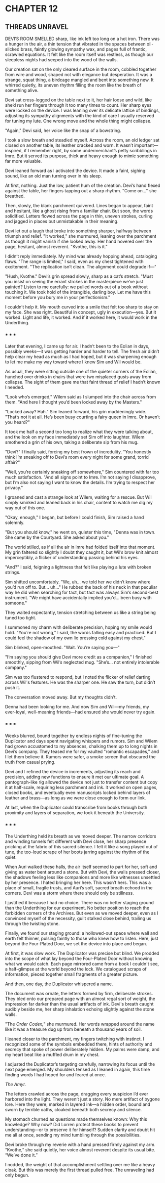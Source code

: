 # CHAPTER 12

## THREADS UNRAVEL  

DEVI’S ROOM SMELLED sharp, like ink left too long on a hot iron. There was a hunger in the air, a thin tension that vibrated in the spaces between oil-slicked brass, faintly glowing sympathy wax, and pages full of frantic, scrawled equations. It felt like the room itself was restless, as though our sleepless nights had seeped into the wood of the walls.  

Our creation sat on the only cleared surface in the room, cobbled together from wire and wood, shaped not with elegance but desperation. It was a strange, squat thing, a birdcage mangled and bent into something new. It whirred quietly, its uneven rhythm filling the room like the breath of something alive.  

Devi sat cross-legged on the table next to it, her hair loose and wild, like she’d run her fingers through it too many times to count. Her sharp eyes were locked on the device. I was leaning over its delicate lattice of bindings, adjusting its sympathy alignments with the kind of care I usually reserved for tuning my lute. One wrong move and the whole thing might collapse.  

"Again," Devi said, her voice like the snap of a bowstring.  

I took a slow breath and steadied myself. Across the room, an old ledger sat closed on another table, its leather cracked and worn. It wasn’t important—inspired, if I remember right, by some undermerchant’s petty scribblings in Imre. But it served its purpose, thick and heavy enough to mimic something far more valuable.  

Devi leaned forward as I activated the device. It made a faint, sighing sound, like an old man turning over in his sleep.  

At first, nothing. Just the low, patient hum of the creation. Devi’s hand flexed against the table, her fingers tapping out a sharp rhythm. "Come on..." she breathed.  

Then, slowly, the blank parchment quivered. Lines began to appear, faint and hesitant, like a ghost rising from a familiar chair. But soon, the words solidified. Letters flowed across the page in thin, uneven strokes, curling and jagged in places but unmistakable in their meaning.  

Devi let out a laugh that broke into something sharper, halfway between triumph and relief. "It worked," she murmured, leaning over the parchment as though it might vanish if she looked away. Her hand hovered over the page, hesitant, almost reverent. "Kvothe, this is it."  

I didn’t reply immediately. My mind was already hopping ahead, cataloging flaws. "The range is limited," I said, even as my chest tightened with excitement. "The replication isn’t clean. The alignment could degrade if—"  

"Hush, Kvothe." Devi’s grin spread slowly, sharp as a cat’s stretch. "Must you insist on seeing the errant strokes in the masterpiece we’ve just painted? Listen to me carefully: we pulled words out of a book without touching it. We took hold of the intangible, darling boy. Let me have this moment before you bury me in your perfectionism."  

I couldn’t help it. My mouth curved into a smile that felt too sharp to stay on my face. She was right. Beautiful in concept, ugly in execution—yes. But it worked. Light and life, it worked. And if it worked here, it would work in the Underthing.  

### * * *

Later that evening, I came up for air. I hadn’t been to the Eolian in days, possibly weeks—it was getting harder and harder to tell. The fresh air didn’t help clear my head as much as I had hoped, but it was sharpening enough to let me make my way toward where I knew Sim and Wil would be.  

As usual, they were sitting outside one of the quieter corners of the Eolian, hunched over drinks in chairs that were two misplaced gusts away from collapse. The sight of them gave me that faint thread of relief I hadn’t known I needed.  

"Look who’s emerged," Wilem said as I slumped into the chair across from them. "And here I thought you’d been locked away by the Masters."  

"Locked away? Hah." Sim leaned forward, his grin maddeningly wide. "That’s not it at all. He’s been busy courting a fairy queen in Imre. Or haven’t you heard?"  

It took me half a second too long to realize what they were talking about, and the look on my face immediately set Sim off into laughter. Wilem smothered a grin of his own, taking a deliberate sip from his mug.  

"Devi?" I finally said, forcing my best frown of incredulity. "You honestly think I’m sneaking off to Devi’s room every night for some grand, torrid affair?"  

"Well, you’re certainly sneaking off somewhere," Sim countered with far too much satisfaction. "And all signs point to Imre. I’m not saying I disapprove, but I’m also not saying I want to know the details. I’m trying to respect her privacy."  

I groaned and cast a strange look at Wilem, waiting for a rescue. But Wil simply smirked and leaned back in his chair, content to watch me dig my way out of this one.  

"Okay, enough," I began, but before I could finish, Sim raised a hand solemnly.  

"But you should know," he went on, quieter this time, "Denna was in town. She came by the Courtyard. She asked about you."  

The world stilled, as if all the air in Imre had folded itself into that moment. My grin faltered so slightly I doubt they caught it, but Wil’s brow knit almost imperceptibly, a flicker of understanding passing behind his eyes.  

"And?" I said, feigning a lightness that felt like playing a lute with broken strings.  

Sim shifted uncomfortably. "We, uh… we told her we didn’t know where you’d run off to. But… uh…" He rubbed the back of his neck in that peculiar way he did when searching for tact, but tact was always Sim’s second-best instrument. "We might have accidentally implied you'd… been busy with someone."  

They waited expectantly, tension stretching between us like a string being tuned too tight.  

I summoned my charm with deliberate precision, hoping my smile would hold. "You’re not wrong," I said, the words falling easy and practiced. But I could feel the shadow of my own lie pressing cold against my chest."  

Sim blinked, open-mouthed. "Wait. You’re saying you—"  

"I’m saying you should give Devi more credit as a companion," I finished smoothly, sipping from Wil’s neglected mug. "She’s... not entirely intolerable company."  

Sim was too flustered to respond, but I noted the flicker of relief darting across Wil's features. He was the sharper one. He saw the turn, but didn’t push it.  

The conversation moved away. But my thoughts didn’t.  

Denna had been looking for me. And now Sim and Wil—my friends, my ever-loyal, well-meaning friends—had ensured she would never try again.  

### * * *

Weeks blurred, bound together by endless nights of fine-tuning the Duplicator and days spent navigating whispers and rumors. Sim and Wilem had grown accustomed to my absences, chalking them up to long nights in Devi’s company. They teased me for my vaulted "romantic escapades," and I let them believe it. Rumors were safer, a smoke screen that obscured the truth from casual prying.  

Devi and I refined the device in increments, adjusting its reach and precision, adding new functions to ensure it met our ultimate goal. A pantograph-like rig allowed the device not just to transfer content but copy it at half-scale, requiring less parchment and ink. It worked on open pages, closed books, and eventually even manuscripts locked behind layers of leather and brass—as long as we were close enough to form our link.  

At last, when the Duplicator could transcribe from books through both proximity and layers of separation, we took it beneath the University.  

### * * *

The Underthing held its breath as we moved deeper. The narrow corridors and winding tunnels felt different with Devi close, her sharp presence pricking at the fabric of this sacred silence. I felt it like a song played out of tune, the too-loud scrape of her boots jarring against the rhythm of the quiet.  

When Auri walked these halls, the air itself seemed to part for her, soft and giving as water bent around a stone. But with Devi, the walls pressed closer, the shadows feeling less like companions and more like witnesses unsettled by her presence. I hated bringing her here. This wasn’t hers. This was a place of small, fragile trusts, and Auri’s soft, sacred breath echoed in the corners. Devi was a storm where there should only be stillness.  

I justified it because I had no choice. There was no better staging ground than the Underthing for our experiment. No better position to reach the forbidden corners of the Archives. But even as we moved deeper, even as I convinced myself of the necessity, guilt stalked close behind, trailing us through the twisting stone.  

Finally, we found our staging ground: a hollowed-out space where wall and earth felt thinner, pulsing faintly to those who knew how to listen. Here, just beyond the Four-Plated Door, we set the device into place and began.  

At first, it was slow work. The Duplicator was precise but blind. We prodded into the scope of what lay beyond the Four-Plated Door without knowing what we would catch. Each page mirrored came from a book I couldn't see, a half-glimpse at the world beyond the lock. We catalogued scraps of information, pieced together small fragments of a greater picture.  

And then, one day, the Duplicator whispered a name.  

The document was ornate, the letters formed by firm, deliberate strokes. They bled onto our prepared page with an almost regal sort of weight, the impression far darker than the usual artifacts of ink. Devi's breath caught audibly beside me, her sharp inhalation echoing slightly against the stone walls.  

"The *Order Codex,*" she murmured. Her words wrapped around the name like it was a treasure dug up from beneath a thousand years of soil.  

I leaned closer to the parchment, my fingers twitching with instinct. I recognized some of the symbols embedded there, hints of authority and secrecy that spoke of power deliberately hidden. My palms were damp, and my heart beat like a muffled drum in my chest.  

I adjusted the Duplicator’s targeting carefully, narrowing its focus until the next page emerged. My shoulders tensed as I leaned in again, this time finding words I had hoped for and feared at once.  

*The Amyr.*  

The letters crawled across the page, dragging every suspicion I’d ever harbored into the light. They weren’t just a story. No mere artifact of bygone lore. Here they were, marked in layered ink—a hidden order, bound and sworn by terrible oaths, cloaked beneath both secrecy and silence.  

My stomach churned as questions made themselves known: Why this knowledge? Why now? Did Lorren protect these books to prevent understanding—or to preserve it for himself? Sudden clarity and doubt hit me all at once, sending my mind tumbling through the possibilities.  

Devi broke through my reverie with a hand pressed firmly against my arm. “Kvothe,” she said quietly, her voice almost reverent despite its usual bite. “We’ve done it.”  

I nodded, the weight of that accomplishment settling over me like a heavy cloak. But this was merely the first thread pulled free. The unraveling had only begun.  
